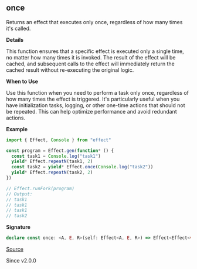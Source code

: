 ## once

Returns an effect that executes only once, regardless of how many times it's
called.

**Details**

This function ensures that a specific effect is executed only a single time,
no matter how many times it is invoked. The result of the effect will be
cached, and subsequent calls to the effect will immediately return the cached
result without re-executing the original logic.

**When to Use**

Use this function when you need to perform a task only once, regardless of
how many times the effect is triggered. It's particularly useful when you
have initialization tasks, logging, or other one-time actions that should not
be repeated. This can help optimize performance and avoid redundant actions.

**Example**

```ts
import { Effect, Console } from "effect"

const program = Effect.gen(function* () {
  const task1 = Console.log("task1")
  yield* Effect.repeatN(task1, 2)
  const task2 = yield* Effect.once(Console.log("task2"))
  yield* Effect.repeatN(task2, 2)
})

// Effect.runFork(program)
// Output:
// task1
// task1
// task1
// task2
```

**Signature**

```ts
declare const once: <A, E, R>(self: Effect<A, E, R>) => Effect<Effect<void, E, R>>
```

[Source](https://github.com/Effect-TS/effect/tree/main/packages/effect/src/Effect.ts#L580)

Since v2.0.0